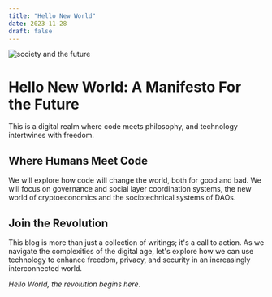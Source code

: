 ```yaml
---
title: "Hello New World"
date: 2023-11-28
draft: false
---
```

![society and the future](images/society.png) 

# Hello New World: A Manifesto For the Future

This is a digital realm where code meets philosophy, and technology intertwines with freedom.

## Where Humans Meet Code

We will explore how code will change the world, both for good and bad. We will focus on governance and social layer coordination systems, the new world of cryptoeconomics and the sociotechnical systems of DAOs.

## Join the Revolution

This blog is more than just a collection of writings; it's a call to action. As we navigate the complexities of the digital age, let's explore how we can use technology to enhance freedom, privacy, and security in an increasingly interconnected world.

_Hello World, the revolution begins here._
